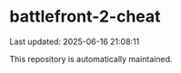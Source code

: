 # battlefront-2-cheat

Last updated: 2025-06-16 21:08:11

This repository is automatically maintained.
